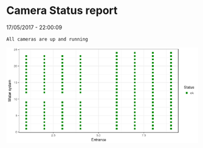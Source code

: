 Camera Status report
================
17/05/2017 - 22:00:09

    All cameras are up and running

![](camreport_files/figure-markdown_github/unnamed-chunk-2-1.png)
